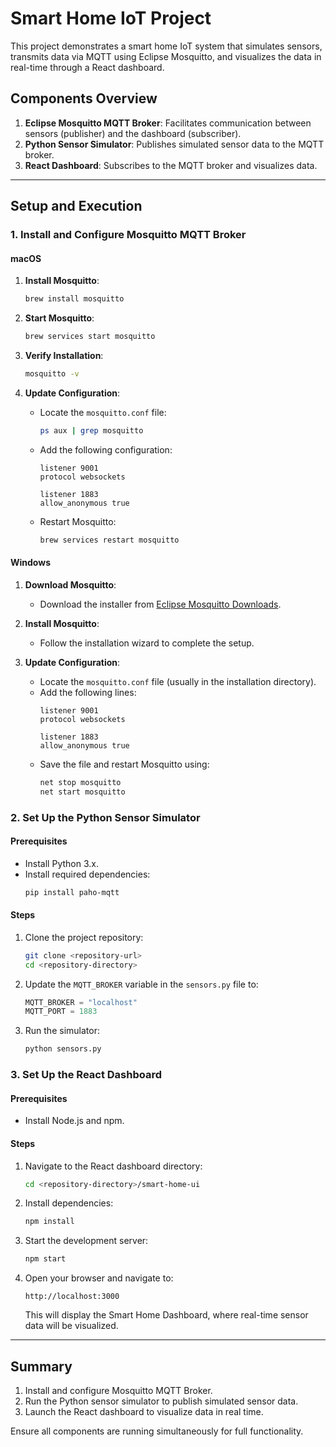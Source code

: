 # Smart Home IoT Project

This project demonstrates a smart home IoT system that simulates sensors, transmits data via MQTT using Eclipse Mosquitto, and visualizes the data in real-time through a React dashboard.

## Components Overview

1. **Eclipse Mosquitto MQTT Broker**: Facilitates communication between sensors (publisher) and the dashboard (subscriber).
2. **Python Sensor Simulator**: Publishes simulated sensor data to the MQTT broker.
3. **React Dashboard**: Subscribes to the MQTT broker and visualizes data.

---

## Setup and Execution

### 1. Install and Configure Mosquitto MQTT Broker

#### macOS

1. **Install Mosquitto**:

   ```bash
   brew install mosquitto
   ```

2. **Start Mosquitto**:

   ```bash
   brew services start mosquitto
   ```

3. **Verify Installation**:

   ```bash
   mosquitto -v
   ```

4. **Update Configuration**:

   - Locate the `mosquitto.conf` file:
     ```bash
     ps aux | grep mosquitto
     ```
   - Add the following configuration:
     ```
     listener 9001
     protocol websockets

     listener 1883
     allow_anonymous true
     ```
   - Restart Mosquitto:
     ```bash
     brew services restart mosquitto
     ```

#### Windows

1. **Download Mosquitto**:

   - Download the installer from [Eclipse Mosquitto Downloads](https://mosquitto.org/download/).

2. **Install Mosquitto**:

   - Follow the installation wizard to complete the setup.

3. **Update Configuration**:

   - Locate the `mosquitto.conf` file (usually in the installation directory).
   - Add the following lines:
     ```
     listener 9001
     protocol websockets

     listener 1883
     allow_anonymous true
     ```
   - Save the file and restart Mosquitto using:
     ```cmd
     net stop mosquitto
     net start mosquitto
     ```

### 2. Set Up the Python Sensor Simulator

#### Prerequisites

- Install Python 3.x.
- Install required dependencies:
  ```bash
  pip install paho-mqtt
  ```

#### Steps

1. Clone the project repository:

   ```bash
   git clone <repository-url>
   cd <repository-directory>
   ```

2. Update the `MQTT_BROKER` variable in the `sensors.py` file to:

   ```python
   MQTT_BROKER = "localhost"
   MQTT_PORT = 1883
   ```

3. Run the simulator:

   ```bash
   python sensors.py
   ```

### 3. Set Up the React Dashboard

#### Prerequisites

- Install Node.js and npm.

#### Steps

1. Navigate to the React dashboard directory:
   ```bash
   cd <repository-directory>/smart-home-ui
   ```

2. Install dependencies:
   ```bash
   npm install
   ```

3. Start the development server:
   ```bash
   npm start
   ```

4. Open your browser and navigate to:
   ```
   http://localhost:3000
   ```
   This will display the Smart Home Dashboard, where real-time sensor data will be visualized.

---

## Summary

1. Install and configure Mosquitto MQTT Broker.
2. Run the Python sensor simulator to publish simulated sensor data.
3. Launch the React dashboard to visualize data in real time.

Ensure all components are running simultaneously for full functionality.
